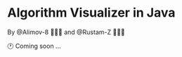 # Algorithm Visualizer in Java 
 
By @Alimov-8 👨🏻‍💻 and @Rustam-Z 👨🏼‍💻          

🕐 Coming soon ... 
